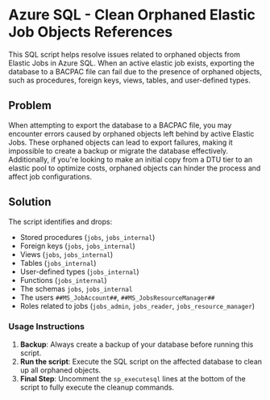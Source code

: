 # Azure SQL - Clean Orphaned Elastic Job Objects References

This SQL script helps resolve issues related to orphaned objects from Elastic Jobs in Azure SQL. When an active elastic job exists, exporting the database to a BACPAC file can fail due to the presence of orphaned objects, such as procedures, foreign keys, views, tables, and user-defined types.

## Problem

When attempting to export the database to a BACPAC file, you may encounter errors caused by orphaned objects left behind by active Elastic Jobs. These orphaned objects can lead to export failures, making it impossible to create a backup or migrate the database effectively. Additionally, if you're looking to make an initial copy from a DTU tier to an elastic pool to optimize costs, orphaned objects can hinder the process and affect job configurations.

## Solution

The script identifies and drops:
- Stored procedures (`jobs`, `jobs_internal`)
- Foreign keys (`jobs`, `jobs_internal`)
- Views (`jobs`, `jobs_internal`)
- Tables (`jobs_internal`)
- User-defined types (`jobs_internal`)
- Functions (`jobs_internal`)
- The schemas `jobs`, `jobs_internal`
- The users `##MS_JobAccount##`, `##MS_JobsResourceManager##`
- Roles related to jobs (`jobs_admin`, `jobs_reader`, `jobs_resource_manager`)

### Usage Instructions

1. **Backup**: Always create a backup of your database before running this script.
2. **Run the script**: Execute the SQL script on the affected database to clean up all orphaned objects.
3. **Final Step**: Uncomment the `sp_executesql` lines at the bottom of the script to fully execute the cleanup commands.
